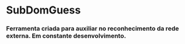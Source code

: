 # SubDomGuess

  <p><h3>Ferramenta criada para auxiliar no reconhecimento da rede externa.
  Em constante desenvolvimento.<h3></p>

